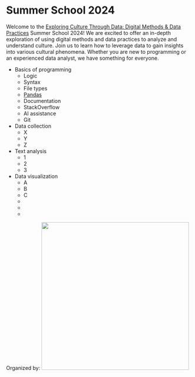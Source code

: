 # Summer School 2024

Welcome to the [Exploring Culture Through Data: Digital Methods & Data Practices](https://utrechtsummerschool.nl/courses/humanities/exploring-culture-through-data-digital-methods-data-practices) Summer School 2024! We are excited to offer an in-depth exploration of using digital methods and data practices to analyze and understand culture. Join us to learn how to leverage data to gain insights into various cultural phenomena. Whether you are new to programming or an experienced data analyst, we have something for everyone.



- Basics of programming
  -  Logic
  -  Syntax
  -  File types
  -  [Pandas](https://github.com/CentreForDigitalHumanities/Summer-School-2024/blob/main/code/day_2/2a_pandas.ipynb)
  -  Documentation
  -  StackOverflow
  -  AI assistance
  -  Git
- Data collection
  - X
  - Y
  - Z 
- Text analysis
  - 1
  - 2
  - 3 
- Data visualization
  - A
  - B
  - C
  -
  -
  -

Organized by:
<img src="https://github.com/CentreForDigitalHumanities/Summer-School-2024/blob/main/img/Data-School.svg" width="400px">
